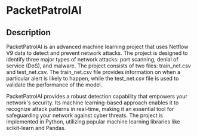 # PacketPatrolAI 

## Description

PacketPatrolAI is an advanced machine learning project that uses Netflow V9 data to detect and prevent network attacks. The project is designed to identify three major types of network attacks: port scanning, denial of service (DoS), and malware. The project consists of two files: train_net.csv and test_net.csv. The train_net.csv file provides information on when a particular alert is likely to happen, while the test_net.csv file is used to validate the performance of the model.

PacketPatrolAI provides a robust detection capability that empowers your network's security. Its machine learning-based approach enables it to recognize attack patterns in real-time, making it an essential tool for safeguarding your network against cyber threats. The project is implemented in Python, utilizing popular machine learning libraries like scikit-learn and Pandas.
